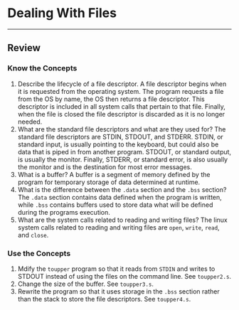 # Dealing With Files

---
## Review

### Know the Concepts

1. Describe the lifecycle of a file descriptor. A file descriptor begins when it is requested from the operating system. The program requests a file from the OS by name, the OS then returns a file descriptor. This descriptor is included in all system calls that pertain to that file. Finally, when the file is closed the file descriptor is discarded as it is no longer needed.
1. What are the standard file descriptors and what are they used for? The standard file descriptors are STDIN, STDOUT, and STDERR. STDIN, or standard input, is usually pointing to the keyboard, but could also be data that is piped in from another program. STDOUT, or standard output, is usually the monitor. Finally, STDERR, or standard error, is also usually the monitor and is the destination for most error messages.
1. What is a buffer? A buffer is a segment of memory defined by the program for temporary storage of data determined at runtime. 
1. What is the difference between the `.data` section and the `.bss` section? The `.data` section contains data defined when the program is written, while `.bss` contains buffers used to store data what will be defined during the programs execution.
1. What are the system calls related to reading and writing files? The linux system calls related to reading and writing files are `open`, `write`, `read`, and `close`.

### Use the Concepts

1. Mdify the `toupper` program so that it reads from `STDIN` and writes to STDOUT instead of using the files on the command line. See `toupper2.s`.
1. Change the size of the buffer. See `toupper3.s`.
1. Rewrite the program so that it uses storage in the `.bss` section rather than the stack to store the file descriptors. See `toupper4.s`.
